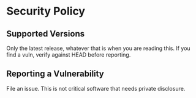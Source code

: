 # Security Policy

## Supported Versions
Only the latest release, whatever that is when you are reading this. If you find a vuln, verify against HEAD before reporting.

## Reporting a Vulnerability
File an issue. This is not critical software that needs private disclosure.
